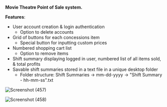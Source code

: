 <b>Movie Theatre Point of Sale system.</b>

<b>Features</b>:

- User account creation & login authentication
     - Option to delete accounts
- Grid of buttons for each concessions item
     - Special button for inputting custom prices
- Numbered shopping cart list
     - Option to remove items
- Shift summary displaying logged in user, numbered list of all items sold, & total profits
- Savable shift summaries stored in a text file in a unique desktop folder
     - Folder structure: Shift Summaries -> mm-dd-yyyy -> "Shift Summary - hh-mm-ss".txt 

![Screenshot (457)](https://user-images.githubusercontent.com/31017086/74197141-a3895f00-4c13-11ea-8854-084c819e755d.png)

![Screenshot (458)](https://user-images.githubusercontent.com/31017086/74197156-aab06d00-4c13-11ea-85fb-acd40d15f2a9.png)
